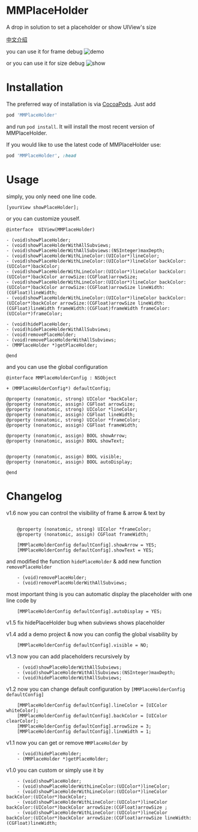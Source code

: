MMPlaceHolder
=============

A drop in solution to set a placeholder or show UIView's size

[中文介绍](http://adad184.com/2014/08/21/2014-08-21-kai-yuan-xiang-mu-mmplaceholder/)

you can use it for frame debug
![demo](https://raw.githubusercontent.com/adad184/MMPlaceHolder/master/Screenshot/screenshot2.PNG)

or you can use it for size debug
![show](https://raw.githubusercontent.com/adad184/MMPlaceHolder/master/Screenshot/screenshot1.PNG)


Installation
============

The preferred way of installation is via [CocoaPods](http://cocoapods.org). Just add

```ruby
pod 'MMPlaceHolder'
```

and run `pod install`. It will install the most recent version of MMPlaceHolder.

If you would like to use the latest code of MMPlaceHolder use:

```ruby
pod 'MMPlaceHolder', :head
```

Usage
===============

simply, you only need one line code.

```objc
[yourView showPlaceHolder];
```


or you can customize youself.

```objc
@interface  UIView(MMPlaceHolder)

- (void)showPlaceHolder;
- (void)showPlaceHolderWithAllSubviews;
- (void)showPlaceHolderWithAllSubviews:(NSInteger)maxDepth;
- (void)showPlaceHolderWithLineColor:(UIColor*)lineColor;
- (void)showPlaceHolderWithLineColor:(UIColor*)lineColor backColor:(UIColor*)backColor;
- (void)showPlaceHolderWithLineColor:(UIColor*)lineColor backColor:(UIColor*)backColor arrowSize:(CGFloat)arrowSize;
- (void)showPlaceHolderWithLineColor:(UIColor*)lineColor backColor:(UIColor*)backColor arrowSize:(CGFloat)arrowSize lineWidth:(CGFloat)lineWidth;
- (void)showPlaceHolderWithLineColor:(UIColor*)lineColor backColor:(UIColor*)backColor arrowSize:(CGFloat)arrowSize lineWidth:(CGFloat)lineWidth frameWidth:(CGFloat)frameWidth frameColor:(UIColor*)frameColor;

- (void)hidePlaceHolder;
- (void)hidePlaceHolderWithAllSubviews;
- (void)removePlaceHolder;
- (void)removePlaceHolderWithAllSubviews;
- (MMPlaceHolder *)getPlaceHolder;

@end
```
	
	
and you can use the global configuration

```objc
@interface MMPlaceHolderConfig : NSObject

+ (MMPlaceHolderConfig*) defaultConfig;

@property (nonatomic, strong) UIColor *backColor;
@property (nonatomic, assign) CGFloat arrowSize;
@property (nonatomic, strong) UIColor *lineColor;
@property (nonatomic, assign) CGFloat lineWidth;
@property (nonatomic, strong) UIColor *frameColor;
@property (nonatomic, assign) CGFloat frameWidth;

@property (nonatomic, assign) BOOL showArrow;
@property (nonatomic, assign) BOOL showText;


@property (nonatomic, assign) BOOL visible;
@property (nonatomic, assign) BOOL autoDisplay;

@end
```


Changelog
===============
v1.6  now you can control the visibility of frame & arrow & text by

```objc

	@property (nonatomic, strong) UIColor *frameColor;
	@property (nonatomic, assign) CGFloat frameWidth;

	[MMPlaceHolderConfig defaultConfig].showArrow = YES;
	[MMPlaceHolderConfig defaultConfig].showText = YES;
```
and modified the function `hidePlaceHolder` & add new function `removePlaceHolder`
      
```objc
	- (void)removePlaceHolder;
	- (void)removePlaceHolderWithAllSubviews;
```
most important thing is you can automatic display the placeholder with one line code by
      
```objc
    [MMPlaceHolderConfig defaultConfig].autoDisplay = YES;
```


v1.5  fix hidePlaceHolder bug when subviews shows placeholder


v1.4  add a demo project & now you can config the global visability by

```objc
    [MMPlaceHolderConfig defaultConfig].visible = NO;
```
    

v1.3  now you can add placeholders recursively by

```objc
    - (void)showPlaceHolderWithAllSubviews;
    - (void)showPlaceHolderWithAllSubviews:(NSInteger)maxDepth;
    - (void)hidePlaceHolderWithAllSubviews;
```


v1.2  now you can change default configuration by `[MMPlaceHolderConfig defaultConfig]`

```objc
    [MMPlaceHolderConfig defaultConfig].lineColor = [UIColor whiteColor];
    [MMPlaceHolderConfig defaultConfig].backColor = [UIColor clearColor];
    [MMPlaceHolderConfig defaultConfig].arrowSize = 3;
    [MMPlaceHolderConfig defaultConfig].lineWidth = 1;
```


v1.1  now you can get or remove `MMPlaceHolder` by 

```objc
    - (void)hidePlaceHolder;
    - (MMPlaceHolder *)getPlaceHolder;
```


v1.0  you can custom or simply use it by

```objc
    - (void)showPlaceHolder;
    - (void)showPlaceHolderWithLineColor:(UIColor*)lineColor;
    - (void)showPlaceHolderWithLineColor:(UIColor*)lineColor backColor:(UIColor*)backColor;
    - (void)showPlaceHolderWithLineColor:(UIColor*)lineColor backColor:(UIColor*)backColor arrowSize:(CGFloat)arrowSize ;
    - (void)showPlaceHolderWithLineColor:(UIColor*)lineColor backColor:(UIColor*)backColor arrowSize:(CGFloat)arrowSize lineWidth:(CGFloat)lineWidth;
```


